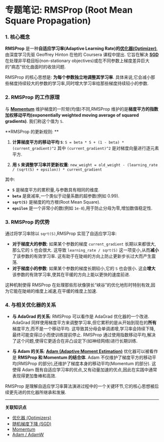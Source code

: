 # 专题笔记: RMSProp (Root Mean Square Propagation)

### 1. 核心概念

**RMSProp** 是一种**自适应学习率(Adaptive Learning Rate)**的**[优化器(Optimizer)](./Lecture2-Optimizers.md)**,由深度学习先驱 Geoffrey Hinton 在他的 Coursera 课程中提出. 它旨在解决 **[SGD](./Lecture2-Stochastic-Gradient-Descent.md)** 在处理非平稳目标(non-stationary objectives)或在不同参数上梯度差异巨大的“病态”优化曲面时的收敛问题. 

RMSProp 的核心思想是: **为每个参数独立地调整其学习率**. 具体来说,它会减小那些梯度持续较大的参数的学习率,同时增大学习率给那些梯度持续较小的参数. 

### 2. RMSProp 的工作原理

与 **[Momentum](./Lecture2-Momentum.md)** 维护梯度的一阶矩(均值)不同,RMSProp 维护的是**梯度平方的指数加权移动平均(exponentially weighted moving average of squared gradients)**. 我们称这个值为 `S`. 

**RMSProp 的更新规则: **

1.  **计算梯度平方的移动平均 `S`**: 
    `S = beta * S + (1 - beta) * (current_gradient)^2`
    其中 `(current_gradient)^2` 是对梯度向量进行逐元素平方. 

2.  **用 `S` 来调整学习率并更新权重**: 
    `new_weight = old_weight - (learning_rate / (sqrt(S) + epsilon)) * current_gradient`

其中: 
*   **`S`** 是梯度平方的累积量,与参数具有相同的维度. 
*   **`beta`** 是衰减率,一个类似于动量系数的超参数(例如 0.99). 
*   **`sqrt(S)`** 是梯度的均方根(Root Mean Square). 
*   **`epsilon`** 是一个非常小的数(例如 `1e-8`),用于防止分母为零,增加数值稳定性. 

### 3. RMSProp 的优势

通过将学习率除以 `sqrt(S)`,RMSProp 实现了自适应学习率: 

*   **对于梯度大的参数**: 如果某个参数的梯度 `current_gradient` 长期以来都很大,那么它的 `S` 也会很大. 这导致 `learning_rate / sqrt(S)` 这一项变小,从而**减小**了该参数的有效学习率. 这有助于在陡峭的方向上防止更新步长过大而产生震荡. 
*   **对于梯度小的参数**: 如果某个参数的梯度长期较小,它的 `S` 也会很小. 这会**增大**该参数的有效学习率,使其在平缓的方向上能以更快的速度前进. 

这种机制使得 RMSProp 在处理那些形状像狭长“峡谷”的优化地形时特别有效,因为它能在陡峭的维度上减速,在平缓的维度上加速. 

### 4. 与相关优化器的关系

*   **与 AdaGrad 的关系**: RMSProp 可以看作是 AdaGrad 优化器的一个改进. AdaGrad 同样使用梯度平方来调整学习率,但它累积的是从开始到现在的**所有**梯度平方,而不是一个移动平均. 这导致其分母会单调递增,学习率会持续下降,最终可能变得过小而使训练提前停止. RMSProp 通过使用指数移动平均,解决了这个问题,使得它更适合在非凸设定下(如神经网络)进行长期训练. 

*   **与 Adam 的关系**: **[Adam (Adaptive Moment Estimation)](./Lecture2-Adam-AdamW.md)** 优化器可以被看作是 **RMSProp 和 Momentum 的结合体**. Adam 不仅维护了梯度平方的移动平均(RMSProp 的部分),还维护了梯度本身的移动平均(Momentum 的部分). 这使得 Adam 既有自适应学习率的优点,又有动量加速的优点,因此在实践中通常表现得更加鲁棒和高效. 

RMSProp 是理解自适应学习率算法演进过程中的一个关键环节,它的核心思想被后续更先进的优化器所继承和发展. 

---
**关联知识点**
*   [优化器 (Optimizers)](./Lecture2-Optimizers.md)
*   [随机梯度下降 (SGD)](./Lecture2-Stochastic-Gradient-Descent.md)
*   [Momentum](./Lecture2-Momentum.md)
*   [Adam / AdamW](./Lecture2-Adam-AdamW.md)
